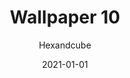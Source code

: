 ---
title: Wallpaper 10
author: Hexandcube
description: Minimalistic waves
keyword: desktop, wallpaper, minimalistic, waves, colorful
id: 10
license: CC BY-NC 4.0
license_url: https://creativecommons.org/licenses/by-nc/4.0/
date: 2021-01-01
category: wallpapers
---